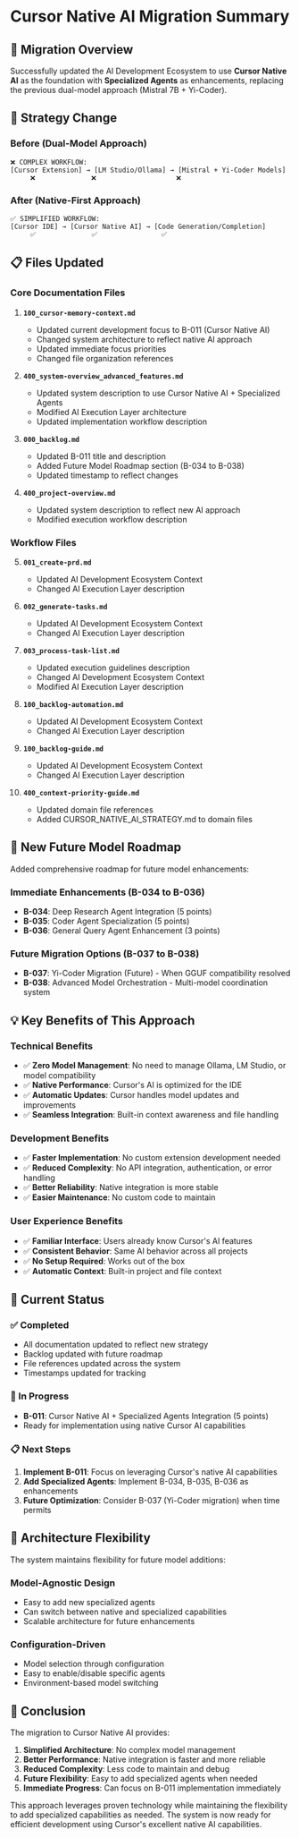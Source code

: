 <!-- CONTEXT_REFERENCE: 400_context-priority-guide.md -->
<!-- MODULE_REFERENCE: 400_deployment-environment-guide.md -->

# Cursor Native AI Migration Summary

## 🎯 **Migration Overview**

Successfully updated the AI Development Ecosystem to use **Cursor Native AI** as the foundation with **Specialized Agents** as enhancements, replacing the previous dual-model approach (Mistral 7B + Yi-Coder).

## 🔄 **Strategy Change**

### **Before (Dual-Model Approach)**
```
❌ COMPLEX WORKFLOW:
[Cursor Extension] → [LM Studio/Ollama] → [Mistral + Yi-Coder Models]
     ❌              ❌                    ❌
```

### **After (Native-First Approach)**
```
✅ SIMPLIFIED WORKFLOW:
[Cursor IDE] → [Cursor Native AI] → [Code Generation/Completion]
     ✅              ✅                ✅
```

## 📋 **Files Updated**

### **Core Documentation Files**
1. **`100_cursor-memory-context.md`**
   - Updated current development focus to B-011 (Cursor Native AI)
   - Changed system architecture to reflect native AI approach
   - Updated immediate focus priorities
   - Changed file organization references

2. **`400_system-overview_advanced_features.md`**
   - Updated system description to use Cursor Native AI + Specialized Agents
   - Modified AI Execution Layer architecture
   - Updated implementation workflow description

3. **`000_backlog.md`**
   - Updated B-011 title and description
   - Added Future Model Roadmap section (B-034 to B-038)
   - Updated timestamp to reflect changes

4. **`400_project-overview.md`**
   - Updated system description to reflect new AI approach
   - Modified execution workflow description

### **Workflow Files**
5. **`001_create-prd.md`**
   - Updated AI Development Ecosystem Context
   - Changed AI Execution Layer description

6. **`002_generate-tasks.md`**
   - Updated AI Development Ecosystem Context
   - Changed AI Execution Layer description

7. **`003_process-task-list.md`**
   - Updated execution guidelines description
   - Changed AI Development Ecosystem Context
   - Modified AI Execution Layer description

8. **`100_backlog-automation.md`**
   - Updated AI Development Ecosystem Context
   - Changed AI Execution Layer description

9. **`100_backlog-guide.md`**
   - Updated AI Development Ecosystem Context
   - Changed AI Execution Layer description

10. **`400_context-priority-guide.md`**
    - Updated domain file references
    - Added CURSOR_NATIVE_AI_STRATEGY.md to domain files

## 🚀 **New Future Model Roadmap**

Added comprehensive roadmap for future model enhancements:

### **Immediate Enhancements (B-034 to B-036)**
- **B-034**: Deep Research Agent Integration (5 points)
- **B-035**: Coder Agent Specialization (5 points)  
- **B-036**: General Query Agent Enhancement (3 points)

### **Future Migration Options (B-037 to B-038)**
- **B-037**: Yi-Coder Migration (Future) - When GGUF compatibility resolved
- **B-038**: Advanced Model Orchestration - Multi-model coordination system

## 💡 **Key Benefits of This Approach**

### **Technical Benefits**
- ✅ **Zero Model Management**: No need to manage Ollama, LM Studio, or model compatibility
- ✅ **Native Performance**: Cursor's AI is optimized for the IDE
- ✅ **Automatic Updates**: Cursor handles model updates and improvements
- ✅ **Seamless Integration**: Built-in context awareness and file handling

### **Development Benefits**
- ✅ **Faster Implementation**: No custom extension development needed
- ✅ **Reduced Complexity**: No API integration, authentication, or error handling
- ✅ **Better Reliability**: Native integration is more stable
- ✅ **Easier Maintenance**: No custom code to maintain

### **User Experience Benefits**
- ✅ **Familiar Interface**: Users already know Cursor's AI features
- ✅ **Consistent Behavior**: Same AI behavior across all projects
- ✅ **No Setup Required**: Works out of the box
- ✅ **Automatic Context**: Built-in project and file context

## 🎯 **Current Status**

### **✅ Completed**
- All documentation updated to reflect new strategy
- Backlog updated with future roadmap
- File references updated across the system
- Timestamps updated for tracking

### **🔄 In Progress**
- **B-011**: Cursor Native AI + Specialized Agents Integration (5 points)
- Ready for implementation using native Cursor AI capabilities

### **📋 Next Steps**
1. **Implement B-011**: Focus on leveraging Cursor's native AI capabilities
2. **Add Specialized Agents**: Implement B-034, B-035, B-036 as enhancements
3. **Future Optimization**: Consider B-037 (Yi-Coder migration) when time permits

## 🔧 **Architecture Flexibility**

The system maintains flexibility for future model additions:

### **Model-Agnostic Design**
- Easy to add new specialized agents
- Can switch between native and specialized capabilities
- Scalable architecture for future enhancements

### **Configuration-Driven**
- Model selection through configuration
- Easy to enable/disable specific agents
- Environment-based model switching

## 🎉 **Conclusion**

The migration to Cursor Native AI provides:

1. **Simplified Architecture**: No complex model management
2. **Better Performance**: Native integration is faster and more reliable
3. **Reduced Complexity**: Less code to maintain and debug
4. **Future Flexibility**: Easy to add specialized agents when needed
5. **Immediate Progress**: Can focus on B-011 implementation immediately

This approach leverages proven technology while maintaining the flexibility to add specialized capabilities as needed. The system is now ready for efficient development using Cursor's excellent native AI capabilities. 